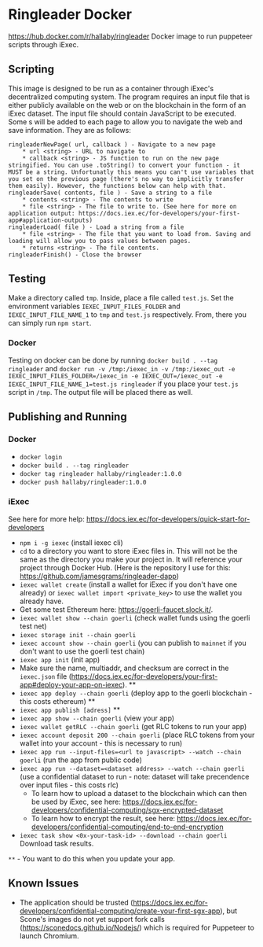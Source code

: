 # Ringleader Docker

https://hub.docker.com/r/hallaby/ringleader
Docker image to run puppeteer scripts through iExec.

## Scripting

This image is designed to be run as a container through iExec's decentralized computing system. The program requires an input file that is either publicly available on the web or on the blockchain in the form of an iExec dataset. The input file should contain JavaScript to be executed. Some s will be added to each page to allow you to navigate the web and save information. They are as follows:

```
ringleaderNewPage( url, callback ) - Navigate to a new page
    * url <string> - URL to navigate to
    * callback <string> - JS function to run on the new page stringified. You can use .toString() to convert your function - it MUST be a string. Unfortunatly this means you can't use variables that you set on the previous page (there's no way to implicitly transfer them easily). However, the functions below can help with that.
ringleaderSave( contents, file ) - Save a string to a file
    * contents <string> - The contents to write
    * file <string> - The file to write to. (See here for more on application output: https://docs.iex.ec/for-developers/your-first-app#application-outputs)
ringleaderLoad( file ) - Load a string from a file
    * file <string> - The file that you want to load from. Saving and loading will allow you to pass values between pages.
    * returns <string> - The file contents.
ringleaderFinish() - Close the browser
```

## Testing

Make a directory called `tmp`. Inside, place a file called `test.js`. Set the environment variables `IEXEC_INPUT_FILES_FOLDER` and `IEXEC_INPUT_FILE_NAME_1` to `tmp` and `test.js` respectively. From, there you can simply run `npm start`.

### Docker

Testing on docker can be done by running `docker build . --tag ringleader` and `docker run -v /tmp:/iexec_in -v /tmp:/iexec_out -e IEXEC_INPUT_FILES_FOLDER=/iexec_in -e IEXEC_OUT=/iexec_out -e IEXEC_INPUT_FILE_NAME_1=test.js ringleader` if you place your `test.js` script in `/tmp`. The output file will be placed there as well.

## Publishing and Running

### Docker

* `docker login`
* `docker build . --tag ringleader`
* `docker tag ringleader hallaby/ringleader:1.0.0`
* `docker push hallaby/ringleader:1.0.0`

### iExec

See here for more help: https://docs.iex.ec/for-developers/quick-start-for-developers

* `npm i -g iexec` (install iexec cli)
* `cd` to a directory you want to store iExec files in. This will not be the same as the directory you make your project in. It will reference your project through Docker Hub. (Here is the repository I use for this: https://github.com/jamesgrams/ringleader-dapp)
* `iexec wallet create` (install a wallet for iExec if you don't have one already) or `iexec wallet import <private_key>` to use the wallet you already have.
* Get some test Ethereum here: https://goerli-faucet.slock.it/.
* `iexec wallet show --chain goerli` (check wallet funds using the goerli test net)
* `iexec storage init --chain goerli`
* `iexec account show --chain goerli` (you can publish to `mainnet` if you don't want to use the goerli test chain)
* `iexec app init` (init app)
* Make sure the name, multiaddr, and checksum are correct in the `iexec.json` file (https://docs.iex.ec/for-developers/your-first-app#deploy-your-app-on-iexec). **
* `iexec app deploy --chain goerli` (deploy app to the goerli blockchain - this costs ethereum) **
* `iexec app publish [adress]` **
* `iexec app show --chain goerli` (view your app)
* `iexec wallet getRLC --chain goerli` (get RLC tokens to run your app)
* `iexec account deposit 200 --chain goerli` (place RLC tokens from your wallet into your account - this is necessary to run)
* `iexec app run --input-files=<url to javascript> --watch --chain goerli` (run the app from public code)
* `iexec app run --dataset=<dataset address> --watch --chain goerli` (use a confidential dataset to run - note: dataset will take precendence over input files - this costs rlc)
    * To learn how to upload a dataset to the blockchain which can then be used by iExec, see here: https://docs.iex.ec/for-developers/confidential-computing/sgx-encrypted-dataset
    * To learn how to encrypt the result, see here: https://docs.iex.ec/for-developers/confidential-computing/end-to-end-encryption
* `iexec task show <0x-your-task-id> --download --chain goerli` Download task results.

`**` - You want to do this when you update your app.

## Known Issues

* The application should be trusted (https://docs.iex.ec/for-developers/confidential-computing/create-your-first-sgx-app), but Scone's images do not yet support fork calls (https://sconedocs.github.io/Nodejs/) which is required for Puppeteer to launch Chromium.